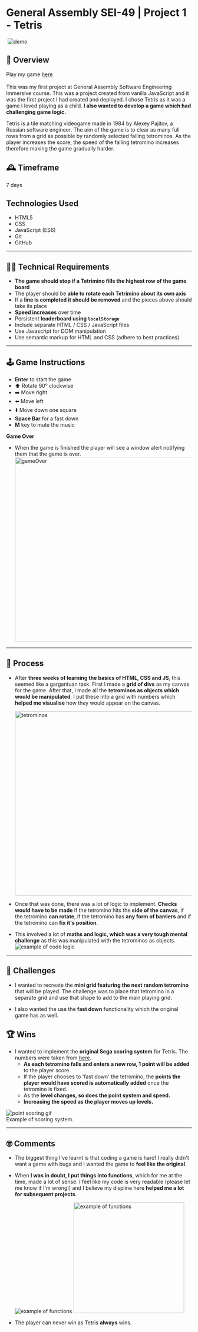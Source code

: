 # General Assembly SEI-49 | Project 1 - Tetris

​
![demo](readmeAssets/tetrisDemo.gif)

## :rocket: Overview

Play my game [here](https://brendino500.github.io/sei-project-1/)
​<br />
​<br />
This was my first project at General Assembly Software Engineering Immersive course. This was a project created from vanilla JavaScript and it was the first project I had created and deployed. I chose Tetris as it was a game I loved playing as a child. **I also wanted to develop a game which had challenging game logic.**

Tetris is a tile matching videogame made in 1984 by Alexey Pajitov, a Russian software engineer. The aim of the game is to clear as many full rows from a grid as possible by randomly selected falling tetrominos. As the player increases the score, the speed of the falling tetromino increases therefore making the game gradually harder.

## :mantelpiece_clock: Timeframe

7 days

## Technologies Used

- HTML5
- CSS
- JavaScript (ES6)
- Git
- GitHub

---

## :technologist: Technical Requirements

- **The game should stop if a Tetrimino fills the highest row of the game board**
- The player should be **able to rotate each Tetrimino about its own axis**
- If a **line is completed it should be removed** and the pieces above should take its place
- **Speed increases** over time
- Persistent **leaderboard using `localStorage`**
- Include separate HTML / CSS / JavaScript files
- Use Javascript for DOM manipulation
- Use semantic markup for HTML and CSS (adhere to best practices)

---

## :joystick: Game Instructions

- **Enter** to start the game
- :arrow_up: Rotate 90° clockwise
- :arrow_right: Move right
- :arrow_left: Move left
- :arrow_down: Move down one square
- **Space Bar** for a fast down
- **M** key to mute the music

**Game Over**

- When the game is finished the player will see a window alert notifying them that the game is over.
  <img src="readmeAssets/gameOver.png" alt="gameOver" width="500" />

---

## :wrench: Process

- After **three weeks of learning the basics of HTML, CSS and JS**, this seemed like a gargantuan task. First I made a **grid of divs** as my canvas for the game. After that, I made all the **tetrominos as objects which would be manipulated**. I put these into a grid with numbers which **helped me visualise** how they would appear on the canvas.

  <img src="https://i.ibb.co/7vtXvxz/Screenshot-2020-10-13-at-15-38-15.png" alt="tetrominos" width="500" />

- Once that was done, there was a lot of logic to implement. **Checks would have to be made** if the tetromino hits the **side of the canvas**, if the tetromino **can rotate**, if the tetromino has **any form of barriers** and if the tetromino can **fix it's position**.

- This involved a lot of **maths and logic, which was a very tough mental challenge** as this was manipulated with the tetrominos as objects.
  <img src="https://i.ibb.co/SdpYYTW/Screenshot-2020-10-13-at-15-33-35.png" alt="example of code logic"/>

---

## :muscle: Challenges

- I wanted to recreate the **mini grid featuring the next random tetromino** that will be played. The challenge was to place that tetromino in a separate grid and use that shape to add to the main playing grid.

- I also wanted the use the **fast down** functionality which the original game has as well.

## :trophy: Wins

- I wanted to implement the **original Sega scoring system** for Tetris. The numbers were taken from [here](https://tetris.wiki/Scoring).
  - **As each tetromino falls and enters a new row, 1 point will be added** to the player score.
  - If the player chooses to 'fast down' the tetromino, the **points the player would have scored is automatically added** once the tetromino is fixed.
  - As the **level changes, so does the point system and speed.**
  - **Increasing the speed as the player moves up levels.**

![point scoring gif](readmeAssets/pointScoringTetris.gif)
<br />
Example of scoring system.

---

## :nerd_face: Comments

- The biggest thing I've learnt is that coding a game is hard! I really didn't want a game with bugs and I wanted the game to **feel like the original**.

- When **I was in doubt, I put things into functions**, which for me at the time, made a lot of sense. I feel like my code is very readable (please let me know if I'm wrong!) and I believe my displine here **helped me a lot for subsequent projects**.

  <img src="https://i.ibb.co/Sfn27vt/Screenshot-2020-10-13-at-15-44-47.png" alt="example of functions"/>
    <img src="https://i.ibb.co/hDBCrck/Screenshot-2020-10-13-at-15-45-02.png" alt="example of functions" width="300px"/>

- The player can never win as Tetris **always** wins.
